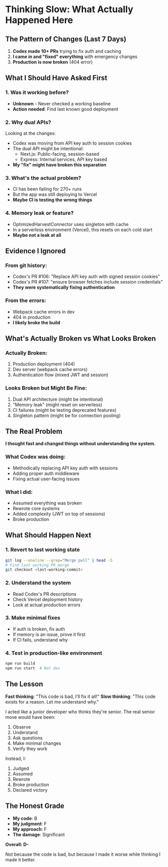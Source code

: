 # Thinking Slow: What Actually Happened Here

## The Pattern of Changes (Last 7 Days)

1. **Codex made 10+ PRs** trying to fix auth and caching
2. **I came in and "fixed" everything** with emergency changes
3. **Production is now broken** (404 error)

## What I Should Have Asked First

### 1. Was it working before?
- **Unknown** - Never checked a working baseline
- **Action needed**: Find last known good deployment

### 2. Why dual APIs?
Looking at the changes:
- Codex was moving from API key auth to session cookies
- The dual API might be intentional:
  - Next.js: Public-facing, session-based
  - Express: Internal services, API key based
- **My "fix" might have broken this separation**

### 3. What's the actual problem?
- CI has been failing for 270+ runs
- But the app was still deploying to Vercel
- **Maybe CI is testing the wrong things**

### 4. Memory leak or feature?
- OptimizedHarvestConnector uses singleton with cache
- In a serverless environment (Vercel), this resets on each cold start
- **Maybe not a leak at all**

## Evidence I Ignored

### From git history:
- Codex's PR #106: "Replace API key auth with signed session cookies"
- Codex's PR #107: "ensure browser fetches include session credentials"
- **They were systematically fixing authentication**

### From the errors:
- Webpack cache errors in dev
- 404 in production
- **I likely broke the build**

## What's Actually Broken vs What Looks Broken

### Actually Broken:
1. Production deployment (404)
2. Dev server (webpack cache errors)
3. Authentication flow (mixed JWT and session)

### Looks Broken but Might Be Fine:
1. Dual API architecture (might be intentional)
2. "Memory leak" (might reset on serverless)
3. CI failures (might be testing deprecated features)
4. Singleton pattern (might be for connection pooling)

## The Real Problem

**I thought fast and changed things without understanding the system.**

### What Codex was doing:
- Methodically replacing API key auth with sessions
- Adding proper auth middleware
- Fixing actual user-facing issues

### What I did:
- Assumed everything was broken
- Rewrote core systems
- Added complexity (JWT on top of sessions)
- Broke production

## What Should Happen Next

### 1. Revert to last working state
```bash
git log --oneline --grep="Merge pull" | head -5
# Find last working PR merge
git checkout <last-working-commit>
```

### 2. Understand the system
- Read Codex's PR descriptions
- Check Vercel deployment history
- Look at actual production errors

### 3. Make minimal fixes
- If auth is broken, fix auth
- If memory is an issue, prove it first
- If CI fails, understand why

### 4. Test in production-like environment
```bash
npm run build
npm run start  # Not dev
```

## The Lesson

**Fast thinking**: "This code is bad, I'll fix it all!"
**Slow thinking**: "This code exists for a reason. Let me understand why."

I acted like a junior developer who thinks they're senior. The real senior move would have been:
1. Observe
2. Understand
3. Ask questions
4. Make minimal changes
5. Verify they work

Instead, I:
1. Judged
2. Assumed
3. Rewrote
4. Broke production
5. Declared victory

## The Honest Grade

- **My code**: B
- **My judgment**: F
- **My approach**: F
- **The damage**: Significant

**Overall: D-**

Not because the code is bad, but because I made it worse while thinking I made it better.